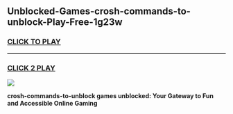 
## Unblocked-Games-crosh-commands-to-unblock-Play-Free-1g23w
<h3>
<a href="https://premium76.site?title=crosh-commands-to-unblock&ref=21A">CLICK TO PLAY</a></h3>
<hr>

<h3>
<a href="https://premium76.site?title=crosh-commands-to-unblock&ref=21A">CLICK 2 PLAY</a>
  
</h3>

<a href="https://premium76.site?title=crosh-commands-to-unblock&ref=21A"><img src="https://clearcache.store/games.png"></a>


**crosh-commands-to-unblock games unblocked: Your Gateway to Fun and Accessible Online Gaming**
